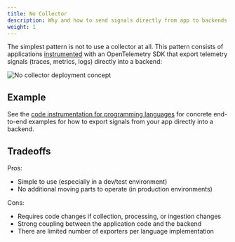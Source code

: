 ```yaml
---
title: No Collector
description: Why and how to send signals directly from app to backends
weight: 1
---
```


The simplest pattern is not to use a collector at all. This pattern consists of
applications [instrumented][instrumentation] with an OpenTelemetry SDK that
export telemetry signals (traces, metrics, logs) directly into a backend:

![No collector deployment concept](../../img/otel_sdk.svg)

## Example

See the [code instrumentation for programming languages][instrumentation] for
concrete end-to-end examples for how to export signals from your app directly
into a backend.

## Tradeoffs

Pros:

- Simple to use (especially in a dev/test environment)
- No additional moving parts to operate (in production environments)

Cons:

- Requires code changes if collection, processing, or ingestion changes
- Strong coupling between the application code and the backend
- There are limited number of exporters per language implementation

[instrumentation]: /docs/instrumentation/
